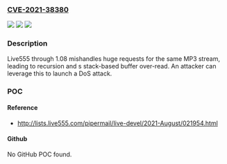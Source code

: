 ### [CVE-2021-38380](https://cve.mitre.org/cgi-bin/cvename.cgi?name=CVE-2021-38380)
![](https://img.shields.io/static/v1?label=Product&message=n%2Fa&color=blue)
![](https://img.shields.io/static/v1?label=Version&message=n%2Fa&color=blue)
![](https://img.shields.io/static/v1?label=Vulnerability&message=n%2Fa&color=brighgreen)

### Description

Live555 through 1.08 mishandles huge requests for the same MP3 stream, leading to recursion and s stack-based buffer over-read. An attacker can leverage this to launch a DoS attack.

### POC

#### Reference
- http://lists.live555.com/pipermail/live-devel/2021-August/021954.html

#### Github
No GitHub POC found.

